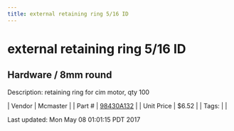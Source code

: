 ```yaml
---
title: external retaining ring 5/16 ID
---
```


# external retaining ring 5/16 ID
## Hardware / 8mm round
Description: 	retaining ring for cim motor, qty 100 

| Vendor | Mcmaster | 
| Part # | [98430A132](https://www.mcmaster.com/#98430A132) | 
| Unit Price | $6.52 | 
| Tags: |  | 

Last updated: Mon May 08 01:01:15 PDT 2017